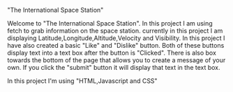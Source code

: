  "The International Space Station"

Welcome to  "The International Space Station".
In this project I am using fetch to grab information on the space station.
currently in this project I am displaying Latitude,Longitude,Altitude,Velocity and Visibility.
In this project I have also created a basic "Like" and "Dislike" button.
Both of these buttons display text into a text box after the button is "Clicked".
There is also box towards the bottom of the page that allows you to create a message of your own.
If you click the "submit" button it will display that text in the text box.

In this project I'm using "HTML,Javascript and CSS"